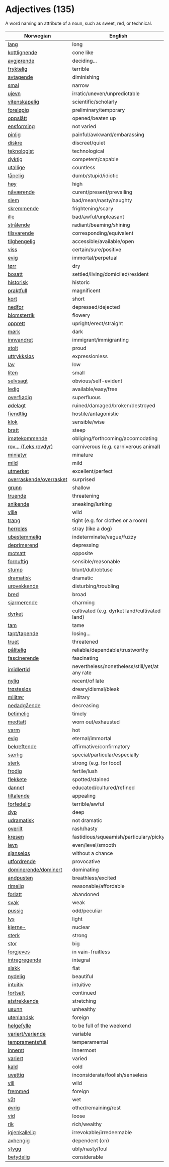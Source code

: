 # Adjectives (135)

A word naming an attribute of a noun, such as sweet, red, or technical.

| Norwegian | English |
| --- | --- |
| [lang](https://www.ordnett.no/search?language=no&phrase=lang) | long |
| [kottlignende](https://www.ordnett.no/search?language=no&phrase=kottlignende) | cone like |
| [avgjørende](https://www.ordnett.no/search?language=no&phrase=avgjørende) | deciding... |
| [fryktelig](https://www.ordnett.no/search?language=no&phrase=fryktelig) | terrible |
| [avtagende](https://www.ordnett.no/search?language=no&phrase=avtagende) | diminishing |
| [smal](https://www.ordnett.no/search?language=no&phrase=smal) | narrow |
| [ujevn](https://www.ordnett.no/search?language=no&phrase=ujevn) | irratic/uneven/unpredictable |
| [vitenskapelig](https://www.ordnett.no/search?language=no&phrase=vitenskapelig) | scientific/scholarly |
| [foreløpig](https://www.ordnett.no/search?language=no&phrase=foreløpig) | preliminary/temporary |
| [oppslått](https://www.ordnett.no/search?language=no&phrase=oppslått) | opened/beaten up |
| [ensforming](https://www.ordnett.no/search?language=no&phrase=ensforming) | not varied |
| [pinlig](https://www.ordnett.no/search?language=no&phrase=pinlig) | painful/awkward/embarassing |
| [diskre](https://www.ordnett.no/search?language=no&phrase=diskre) | discreet/quiet |
| [teknologist](https://www.ordnett.no/search?language=no&phrase=teknologist) | technological |
| [dyktig](https://www.ordnett.no/search?language=no&phrase=dyktig) | competent/capable |
| [utallige](https://www.ordnett.no/search?language=no&phrase=utallige) | countless |
| [tåpelig](https://www.ordnett.no/search?language=no&phrase=tåpelig) | dumb/stupid/idiotic |
| [høy](https://www.ordnett.no/search?language=no&phrase=høy) | high |
| [nåværende](https://www.ordnett.no/search?language=no&phrase=nåværende) | curent/present/prevailing |
| [slem](https://www.ordnett.no/search?language=no&phrase=slem) | bad/mean/nasty/naughty |
| [skremmende](https://www.ordnett.no/search?language=no&phrase=skremmende) | frightening/scary |
| [ille](https://www.ordnett.no/search?language=no&phrase=ille) | bad/awful/unpleasant |
| [strålende](https://www.ordnett.no/search?language=no&phrase=strålende) | radiant/beaming/shining |
| [tilsvarende](https://www.ordnett.no/search?language=no&phrase=tilsvarende) | corresponding/equivalent |
| [tilghengelig](https://www.ordnett.no/search?language=no&phrase=tilghengelig) | accessible/available/open |
| [viss](https://www.ordnett.no/search?language=no&phrase=viss) | certain/sure/positive |
| [evig](https://www.ordnett.no/search?language=no&phrase=evig) | immortal/perpetual |
| [tørr](https://www.ordnett.no/search?language=no&phrase=tørr) | dry |
| [bosatt](https://www.ordnett.no/search?language=no&phrase=bosatt) | settled/living/domiciled/resident |
| [historisk](https://www.ordnett.no/search?language=no&phrase=historisk) | historic |
| [praktfull](https://www.ordnett.no/search?language=no&phrase=praktfull) | magnificent |
| [kort](https://www.ordnett.no/search?language=no&phrase=kort) | short |
| [nedfor](https://www.ordnett.no/search?language=no&phrase=nedfor) | depressed/dejected |
| [blomsterrik](https://www.ordnett.no/search?language=no&phrase=blomsterrik) | flowery |
| [opprett](https://www.ordnett.no/search?language=no&phrase=opprett) | upright/erect/straight |
| [mørk](https://www.ordnett.no/search?language=no&phrase=mørk) | dark |
| [innvandret](https://www.ordnett.no/search?language=no&phrase=innvandret) | immigrant/immigranting |
| [stolt](https://www.ordnett.no/search?language=no&phrase=stolt) | proud |
| [uttrykksløs](https://www.ordnett.no/search?language=no&phrase=uttrykksløs) | expressionless |
| [lav](https://www.ordnett.no/search?language=no&phrase=lav) | low |
| [liten](https://www.ordnett.no/search?language=no&phrase=liten) | small |
| [selvsagt](https://www.ordnett.no/search?language=no&phrase=selvsagt) | obvious/self-evident |
| [ledig](https://www.ordnett.no/search?language=no&phrase=ledig) | available/easy/free |
| [overflødig](https://www.ordnett.no/search?language=no&phrase=overflødig) | superfluous |
| [ødelagt](https://www.ordnett.no/search?language=no&phrase=ødelagt) | ruined/damaged/broken/destroyed |
| [fiendtlig](https://www.ordnett.no/search?language=no&phrase=fiendtlig) | hostile/antagonistic |
| [klok](https://www.ordnett.no/search?language=no&phrase=klok) | sensible/wise |
| [bratt](https://www.ordnett.no/search?language=no&phrase=bratt) | steep |
| [imøtekommende](https://www.ordnett.no/search?language=no&phrase=imøtekommende) | obliging/forthcoming/accomodating |
| [rov... (f.eks rovdyr)](https://www.ordnett.no/search?language=no&phrase=rov...%20(f.eks%20rovdyr)) | carniverous (e.g. carniverous animal) |
| [miniatyr](https://www.ordnett.no/search?language=no&phrase=miniatyr) | minature |
| [mild](https://www.ordnett.no/search?language=no&phrase=mild) | mild |
| [utmerket](https://www.ordnett.no/search?language=no&phrase=utmerket) | excellent/perfect |
| [overraskende/overrasket](https://www.ordnett.no/search?language=no&phrase=overraskende/overrasket) | surprised |
| [grunn](https://www.ordnett.no/search?language=no&phrase=grunn) | shallow |
| [truende](https://www.ordnett.no/search?language=no&phrase=truende) | threatening |
| [snikende](https://www.ordnett.no/search?language=no&phrase=snikende) | sneaking/lurking |
| [ville](https://www.ordnett.no/search?language=no&phrase=ville) | wild |
| [trang](https://www.ordnett.no/search?language=no&phrase=trang) | tight (e.g. for clothes or a room) |
| [herreløs](https://www.ordnett.no/search?language=no&phrase=herreløs) | stray (like a dog) |
| [ubestemmelig](https://www.ordnett.no/search?language=no&phrase=ubestemmelig) | indeterminate/vague/fuzzy |
| [deprimerend](https://www.ordnett.no/search?language=no&phrase=deprimerend) | depressing |
| [motsatt](https://www.ordnett.no/search?language=no&phrase=motsatt) | opposite |
| [fornuftig](https://www.ordnett.no/search?language=no&phrase=fornuftig) | sensible/reasonable |
| [stump](https://www.ordnett.no/search?language=no&phrase=stump) | blunt/dull/obtuse |
| [dramatisk](https://www.ordnett.no/search?language=no&phrase=dramatisk) | dramatic |
| [urovekkende](https://www.ordnett.no/search?language=no&phrase=urovekkende) | disturbing/troubling |
| [bred](https://www.ordnett.no/search?language=no&phrase=bred) | broad |
| [sjarmerende](https://www.ordnett.no/search?language=no&phrase=sjarmerende) | charming |
| [dyrket](https://www.ordnett.no/search?language=no&phrase=dyrket) | cultivated (e.g. dyrket land/cultivated land) |
| [tam](https://www.ordnett.no/search?language=no&phrase=tam) | tame |
| [tapt/tapende](https://www.ordnett.no/search?language=no&phrase=tapt/tapende) | losing... |
| [truet](https://www.ordnett.no/search?language=no&phrase=truet) | threatened |
| [pålitelig](https://www.ordnett.no/search?language=no&phrase=pålitelig) | reliable/dependable/trustworthy |
| [fascinerende](https://www.ordnett.no/search?language=no&phrase=fascinerende) | fascinating |
| [imidlertid](https://www.ordnett.no/search?language=no&phrase=imidlertid) | nevertheless/nonetheless/still/yet/at any rate |
| [nylig](https://www.ordnett.no/search?language=no&phrase=nylig) | recent/of late |
| [trøstesløs](https://www.ordnett.no/search?language=no&phrase=trøstesløs) | dreary/dismal/bleak |
| [militær](https://www.ordnett.no/search?language=no&phrase=militær) | military |
| [nedadgående](https://www.ordnett.no/search?language=no&phrase=nedadgående) | decreasing |
| [betimelig](https://www.ordnett.no/search?language=no&phrase=betimelig) | timely |
| [medtatt](https://www.ordnett.no/search?language=no&phrase=medtatt) | worn out/exhausted |
| [varm](https://www.ordnett.no/search?language=no&phrase=varm) | hot |
| [evig](https://www.ordnett.no/search?language=no&phrase=evig) | eternal/immortal |
| [bekreftende](https://www.ordnett.no/search?language=no&phrase=bekreftende) | affirmative/confirmatory |
| [særlig](https://www.ordnett.no/search?language=no&phrase=særlig) | special/particular/especially |
| [sterk](https://www.ordnett.no/search?language=no&phrase=sterk) | strong (e.g. for food) |
| [frodig](https://www.ordnett.no/search?language=no&phrase=frodig) | fertile/lush |
| [flekkete](https://www.ordnett.no/search?language=no&phrase=flekkete) | spotted/stained |
| [dannet](https://www.ordnett.no/search?language=no&phrase=dannet) | educated/cultured/refined |
| [tiltalende](https://www.ordnett.no/search?language=no&phrase=tiltalende) | appealing |
| [forfedelig](https://www.ordnett.no/search?language=no&phrase=forfedelig) | terrible/awful |
| [dyp](https://www.ordnett.no/search?language=no&phrase=dyp) | deep |
| [udramatisk](https://www.ordnett.no/search?language=no&phrase=udramatisk) | not dramatic |
| [overilt](https://www.ordnett.no/search?language=no&phrase=overilt) | rash/hasty |
| [kresen](https://www.ordnett.no/search?language=no&phrase=kresen) | fastidious/squeamish/particulary/picky |
| [jevn](https://www.ordnett.no/search?language=no&phrase=jevn) | even/level/smooth |
| [sjanseløs](https://www.ordnett.no/search?language=no&phrase=sjanseløs) | without a chance |
| [utfordrende](https://www.ordnett.no/search?language=no&phrase=utfordrende) | provocative |
| [dominerende/dominert](https://www.ordnett.no/search?language=no&phrase=dominerende/dominert) | dominating |
| [andpusten](https://www.ordnett.no/search?language=no&phrase=andpusten) | breathless/excited |
| [rimelig](https://www.ordnett.no/search?language=no&phrase=rimelig) | reasonable/affordable |
| [forlatt](https://www.ordnett.no/search?language=no&phrase=forlatt) | abandoned |
| [svak](https://www.ordnett.no/search?language=no&phrase=svak) | weak |
| [pussig](https://www.ordnett.no/search?language=no&phrase=pussig) | odd/peculiar |
| [lys](https://www.ordnett.no/search?language=no&phrase=lys) | light |
| [kjerne-](https://www.ordnett.no/search?language=no&phrase=kjerne-) | nuclear |
| [sterk](https://www.ordnett.no/search?language=no&phrase=sterk) | strong |
| [stor](https://www.ordnett.no/search?language=no&phrase=stor) | big |
| [forgjeves](https://www.ordnett.no/search?language=no&phrase=forgjeves) | in vain-fruitless |
| [intregregende](https://www.ordnett.no/search?language=no&phrase=intregregende) | integral |
| [slakk](https://www.ordnett.no/search?language=no&phrase=slakk) | flat |
| [nydelig](https://www.ordnett.no/search?language=no&phrase=nydelig) | beautiful |
| [intuitiv](https://www.ordnett.no/search?language=no&phrase=intuitiv) | intuitive |
| [fortsatt](https://www.ordnett.no/search?language=no&phrase=fortsatt) | continued |
| [atstrekkende](https://www.ordnett.no/search?language=no&phrase=atstrekkende) | stretching |
| [usunn](https://www.ordnett.no/search?language=no&phrase=usunn) | unhealthy |
| [utenlandsk](https://www.ordnett.no/search?language=no&phrase=utenlandsk) | foreign |
| [helgefylle](https://www.ordnett.no/search?language=no&phrase=helgefylle) | to be full of the weekend |
| [variert/variende](https://www.ordnett.no/search?language=no&phrase=variert/variende) | variable |
| [tempramentsfull](https://www.ordnett.no/search?language=no&phrase=tempramentsfull) | temperamental |
| [innerst](https://www.ordnett.no/search?language=no&phrase=innerst) | innermost |
| [variert](https://www.ordnett.no/search?language=no&phrase=variert) | varied |
| [kald](https://www.ordnett.no/search?language=no&phrase=kald) | cold |
| [uvettig](https://www.ordnett.no/search?language=no&phrase=uvettig) | inconsiderate/foolish/senseless |
| [vill](https://www.ordnett.no/search?language=no&phrase=vill) | wild |
| [fremmed](https://www.ordnett.no/search?language=no&phrase=fremmed) | foreign |
| [våt](https://www.ordnett.no/search?language=no&phrase=våt) | wet |
| [øvrig](https://www.ordnett.no/search?language=no&phrase=øvrig) | other/remaining/rest |
| [vid](https://www.ordnett.no/search?language=no&phrase=vid) | loose |
| [rik](https://www.ordnett.no/search?language=no&phrase=rik) | rich/wealthy |
| [igjenkallelig](https://www.ordnett.no/search?language=no&phrase=igjenkallelig) | irrevokable/irredeemable |
| [avhengig](https://www.ordnett.no/search?language=no&phrase=avhengig) | dependent (on) |
| [stygg](https://www.ordnett.no/search?language=no&phrase=stygg) | ubly/nasty/foul |
| [betydelig](https://www.ordnett.no/search?language=no&phrase=betydelig) | considerable |

